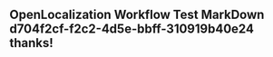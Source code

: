 <properties
ms.topic="hero-topic"
ms.test1="hero-topic"
ms.test2="test"/>


## OpenLocalization Workflow Test MarkDown d704f2cf-f2c2-4d5e-bbff-310919b40e24 thanks!



<!--HONumber=Jul16_HO4-->


